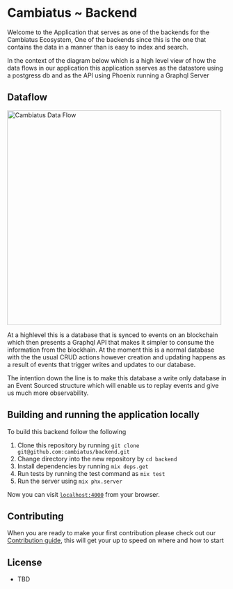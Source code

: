 # Cambiatus ~ Backend

Welcome to the Application that serves as one of the backends for the Cambiatus Ecosystem, One of the backends since this is the one that contains the data in a manner than is easy to index and search.

In the context of the diagram below which is a high level view of how the data flows in our application this application sserves as the datastore using a postgress db and as the API using Phoenix running a Graphql Server

## Dataflow
<img src='https://i.imgur.com/MFfGOe3.png' height='492' alt='Cambiatus Data Flow' />

At a highlevel this is a database that is synced to events on an blockchain which then presents a Graphql API that makes
it simpler to consume the information from the blockhain. At the moment this is a normal database with the the usual
CRUD actions however creation and updating happens as a result of events that trigger writes and updates to our database.

The intention down the line is to make this database a write only database in an Event Sourced structure which will enable us to replay events and give us much more observability.


## Building and running the application locally
To build this backend follow the following
1. Clone this repository by running `git clone git@github.com:cambiatus/backend.git`
2. Change directory into the new repository by `cd backend`
3. Install dependencies by running `mix deps.get`
4. Run tests by running the test command as `mix test`
5. Run the server using `mix phx.server`

Now you can visit [`localhost:4000`](http://localhost:4000) from your browser.

## Contributing

When you are ready to make your first contribution please check out our [Contribution guide](/.github/contributing.md), this will get your up to speed on where and how to start


## License

- TBD
